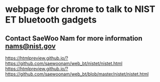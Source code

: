 # webpage for chrome to talk to NIST ET bluetooth gadgets
## Contact SaeWoo Nam for more information nams@nist.gov

https://htmlpreview.github.io/?https://github.com/saewoonam/web_bt/nistet/nistet.html
https://htmlpreview.github.io/?https://github.com/saewoonam/web_bt/blob/master/nistet/nistet.html

